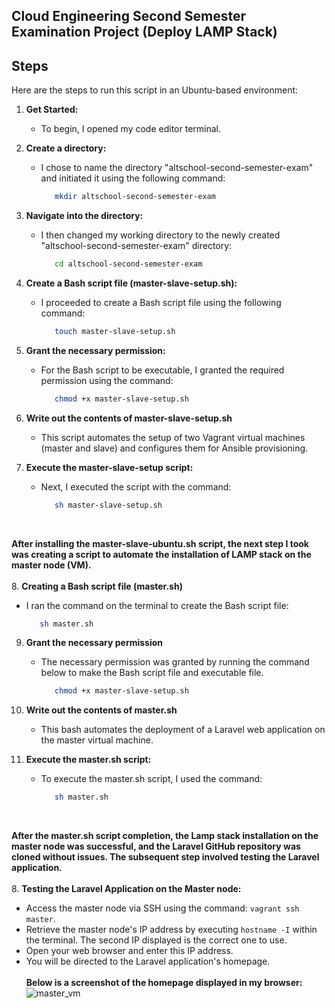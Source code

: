 <h2>Cloud Engineering Second Semester Examination Project (Deploy LAMP Stack)</h2>

<h2>Steps</h2>

Here are the steps to run this script in an Ubuntu-based environment:

1. **Get Started:** 
   - To begin, I opened my code editor terminal.
     
2. **Create a directory:** <br>
   - I chose to name the directory "altschool-second-semester-exam" and initiated it using the following command:
      ```bash
         mkdir altschool-second-semester-exam

3. **Navigate into the directory:**
   - I then changed my working directory to the newly created "altschool-second-semester-exam" directory:
      ```bash
         cd altschool-second-semester-exam
      
4. **Create a Bash script file (master-slave-setup.sh):**
   - I proceeded to create a Bash script file using the following command:
      ```bash
         touch master-slave-setup.sh

5. **Grant the necessary permission:**
   - For the Bash script to be executable, I granted the required permission using the command:
      ```bash
         chmod +x master-slave-setup.sh

6. **Write out the contents of master-slave-setup.sh**
   - This script automates the setup of two Vagrant virtual machines (master and slave) and configures them for Ansible provisioning.
       
7. **Execute the master-slave-setup script:**
   - Next, I executed the script with the command:
     ```bash
        sh master-slave-setup.sh
   <br>
**After installing the master-slave-ubuntu.sh script, the next step I took was creating a script to automate the installation of LAMP stack on the master node (VM).**
   <br>
   <br>
8. **Creating a Bash script file (master.sh)**
   - I ran the command on the terminal to create the Bash script file:
     ```bash
        sh master.sh

9. **Grant the necessary permission**
    - The necessary permission was granted by running the command below to make the Bash script file and executable file.
      ```bash
         chmod +x master-slave-setup.sh

10. **Write out the contents of master.sh**
    - This bash automates the deployment of a Laravel web application on the master virtual machine.
      
11. **Execute the master.sh script:**
      - To execute the master.sh script, I used the command:
         ```bash
            sh master.sh
      <br>
**After the master.sh script completion, the Lamp stack installation on the master node was successful, and the Laravel GitHub repository was cloned without issues. The subsequent step involved testing the Laravel application.**
   <br>
   <br>
8. **Testing the Laravel Application on the Master node:**
   - Access the master node via SSH using the command: `vagrant ssh master`.
   - Retrieve the master node's IP address by executing `hostname -I` within the terminal. The second IP displayed is the correct one to         use.
   - Open your web browser and enter this IP address.
   - You will be directed to the Laravel application's homepage.
     <br>
     <br>
     **Below is a screenshot of the homepage displayed in my browser:**
     ![master_vm](https://github.com/EmmanuelInyang/altschool-second-semester/assets/95512710/e0999b82-451e-4bbd-b5a5-83d3a77fdea4)


